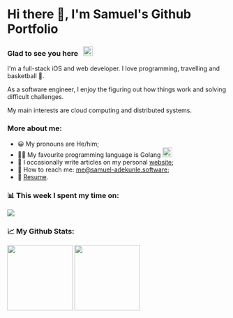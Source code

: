 # Hi there 👋, I'm Samuel's Github Portfolio

### Glad to see you here&nbsp;&nbsp;&nbsp;<a href="#"><img height="22em" src="https://visitor-badge.glitch.me/badge?page_id=samuel-adekunle.samuel-adekunle"></img></a>

I'm a full-stack iOS and web developer. I love programming, travelling and basketball 🏀.

As a software engineer, I enjoy the figuring out how things work and solving difficult challenges.

My main interests are cloud computing and distributed systems.

### More about me:
 - 😀 My pronouns are He/him;
 - 👨‍💻 My favourite programming language is Golang <a href="https://golang.com"><img height="22em" src="https://emojis.slackmojis.com/emojis/images/1454546974/291/golang.png?1454546974"></img></a>
 - 📝 I occasionally write articles on my personal [website](https://samuel-adekunle.software/posts);
 - :postbox: How to reach me: [me@samuel-adekunle.software](mailto:me@samuel-adekunle.software);
 - :necktie: [Resume](https://samuel-adekunle.software/cv.pdf).

### :bar_chart: This week I spent my time on:
<a href="#"><img src="https://github-readme-stats.vercel.app/api/wakatime?username=samuel_adekunle&hide_border=true"></img></a>

### :chart_with_upwards_trend: My Github Stats:
<a href="#"><img height="150em" src="https://github-readme-stats.vercel.app/api?hide_border=true&include_all_commits=true&username=samuel-adekunle&count_private=true&show_icons=true&hide=issues" /></a>
<a href="#"><img height="150em" src="https://github-readme-stats.vercel.app/api/top-langs/?username=samuel-adekunle&langs_count=5&hide=HTML,Jupyter%20Notebook,cuda,css,scss,cmake&exclude_repo=C-MIPS-Compiler,AdventOfCode2020,404CircuitSimulator&layout=compact&hide_border=true" /></a>
